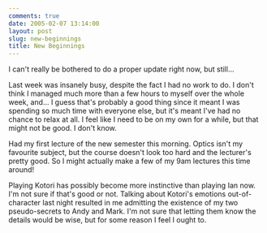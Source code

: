 ```yaml
---
comments: true
date: 2005-02-07 13:14:00
layout: post
slug: new-beginnings
title: New Beginnings
---
```


I can't really be bothered to do a proper update right now, but still...  

Last week was insanely busy, despite the fact I had no work to do.  I don't think I managed much more than a few hours to myself over the whole week, and...  I guess that's probably a good thing since it meant I was spending so much time with everyone else, but it's meant I've had no chance to relax at all.  I feel like I need to be on my own for a while, but that might not be good.  I don't know.  

Had my first lecture of the new semester this morning.  Optics isn't my favourite subject, but the course doesn't look too hard and the lecturer's pretty good.  So I might actually make a few of my 9am lectures this time around!  

Playing Kotori has possibly become more instinctive than playing Ian now.  I'm not sure if that's good or not.  Talking about Kotori's emotions out-of-character last night resulted in me admitting the existence of my two pseudo-secrets to Andy and Mark.  I'm not sure that letting them know the details would be wise, but for some reason I feel I ought to.
